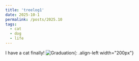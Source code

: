 ```yaml
---
title: 'treelog1'
date: 2025-10-1
permalink: /posts/2025.10
tags:
  - cat
  - dog
  - life
---
```


I have a cat finally!
![Graduation](https://rengshu-li.github.io/academicpages/images/profile_1.png){: .align-left width="200px"}

